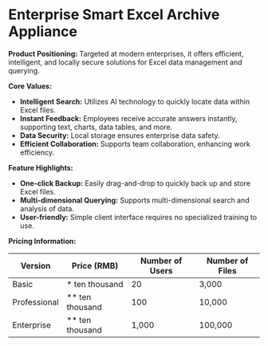 # Enterprise Smart Excel Archive Appliance

**Product Positioning:** Targeted at modern enterprises, it offers efficient, intelligent, and locally secure solutions for Excel data management and querying.

**Core Values:**
- **Intelligent Search:** Utilizes AI technology to quickly locate data within Excel files.
- **Instant Feedback:** Employees receive accurate answers instantly, supporting text, charts, data tables, and more.
- **Data Security:** Local storage ensures enterprise data safety.
- **Efficient Collaboration:** Supports team collaboration, enhancing work efficiency.

**Feature Highlights:**
- **One-click Backup:** Easily drag-and-drop to quickly back up and store Excel files.
- **Multi-dimensional Querying:** Supports multi-dimensional search and analysis of data.
- **User-friendly:** Simple client interface requires no specialized training to use.

**Pricing Information:**

| Version    | Price (RMB) | Number of Users | Number of Files |
|------------|-------------|-----------------|-----------------|
| Basic      | * ten thousand | 20              | 3,000           |
| Professional | ** ten thousand | 100             | 10,000          |
| Enterprise | ** ten thousand | 1,000           | 100,000         |
